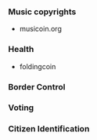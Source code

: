 ### Music copyrights

- musicoin.org

### Health

- foldingcoin

### Border Control

### Voting

### Citizen Identification
